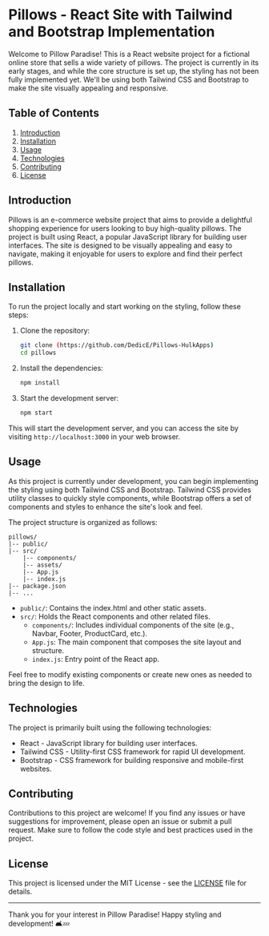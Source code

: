 # Pillows - React Site with Tailwind and Bootstrap Implementation

Welcome to Pillow Paradise! This is a React website project for a fictional online store that sells a wide variety of pillows. The project is currently in its early stages, and while the core structure is set up, the styling has not been fully implemented yet. We'll be using both Tailwind CSS and Bootstrap to make the site visually appealing and responsive.

## Table of Contents
1. [Introduction](#introduction)
2. [Installation](#installation)
3. [Usage](#usage)
4. [Technologies](#technologies)
5. [Contributing](#contributing)
6. [License](#license)

## Introduction
Pillows is an e-commerce website project that aims to provide a delightful shopping experience for users looking to buy high-quality pillows. The project is built using React, a popular JavaScript library for building user interfaces. The site is designed to be visually appealing and easy to navigate, making it enjoyable for users to explore and find their perfect pillows.

## Installation
To run the project locally and start working on the styling, follow these steps:

1. Clone the repository:
   ```bash
   git clone (https://github.com/DedicE/Pillows-HulkApps)
   cd pillows
   ```

2. Install the dependencies:
   ```bash
   npm install
   ```

3. Start the development server:
   ```bash
   npm start
   ```

This will start the development server, and you can access the site by visiting `http://localhost:3000` in your web browser.

## Usage
As this project is currently under development, you can begin implementing the styling using both Tailwind CSS and Bootstrap. Tailwind CSS provides utility classes to quickly style components, while Bootstrap offers a set of components and styles to enhance the site's look and feel.

The project structure is organized as follows:
```
pillows/
|-- public/
|-- src/
    |-- components/
    |-- assets/
    |-- App.js
    |-- index.js
|-- package.json
|-- ...
```

- `public/`: Contains the index.html and other static assets.
- `src/`: Holds the React components and other related files.
  - `components/`: Includes individual components of the site (e.g., Navbar, Footer, ProductCard, etc.).
  - `App.js`: The main component that composes the site layout and structure.
  - `index.js`: Entry point of the React app.

Feel free to modify existing components or create new ones as needed to bring the design to life.

## Technologies
The project is primarily built using the following technologies:

- React - JavaScript library for building user interfaces.
- Tailwind CSS - Utility-first CSS framework for rapid UI development.
- Bootstrap - CSS framework for building responsive and mobile-first websites.

## Contributing
Contributions to this project are welcome! If you find any issues or have suggestions for improvement, please open an issue or submit a pull request. Make sure to follow the code style and best practices used in the project.

## License
This project is licensed under the MIT License - see the [LICENSE](LICENSE) file for details.

---

Thank you for your interest in Pillow Paradise! Happy styling and development! 🛋️💤
